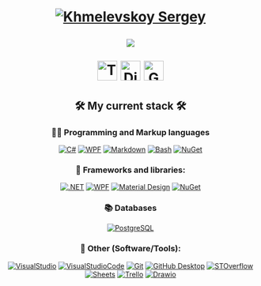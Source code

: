 <!--Header-->
<h1> <p align="center">
    <a href="https://github.com/killtoyz">
    <img src="https://readme-typing-svg.demolab.com?font=M+PLUS+Code+Latin&size=30&duration=1&color=309975&center=true&vCenter=true&repeat=false&random=false&width=440&lines=Sergey+Khmelevskoy" alt="Khmelevskoy Sergey" /></a>
</p>
<p align="center">
    <a href="https://github.com/killtoyz">
    <img src="https://readme-typing-svg.demolab.com?font=M+PLUS+Code+Latin&size=28&duration=3000&pause=1000&color=309975&center=true&vCenter=true&random=false&width=440&lines=I+want+to+break+free;C%23+Developer" /></a>
</p>

<!--Social icons with ref-->
<p align="center">
    <a href="https://t.me/HmelHmelko"> 
    <img width="40px" alt="Telegram" title="Telegram" src="https://i.imgur.com/V3wvzeL.png"/></a>
    <a href="https://discord.com/users/370688361486090240/"> 
    <img width="40px" alt="Discord" title="Discord" src="https://i.imgur.com/WBmniMQ.png"/></a>
    <a href="mailto:killtoyzmail@Gmail.com">
    <img width="40px" alt="Gmail" title="Gmail" src="https://i.imgur.com/C11jqw1.png"/></a>
</p> </h1>

<!--Stack section-->
<!--Stack icons-->
<h2 align="center"> 🛠️ My current stack 🛠️ </h2> 
<h3 align="center"> 👨‍💻 Programming and Markup languages </h3>
<p align="center">
    <a href="#"><img alt="C#" src="https://img.shields.io/badge/C%23-5C2D91?logo=C%20Sharp"></a>
    <a href="#"><img alt="WPF" src="https://img.shields.io/badge/XAML-5C2D91?logo=.net"></a>
    <a href="#"><img alt="Markdown" src="https://img.shields.io/badge/Markdown-000000.svg?logo=markdown&logoColor=white"></a>
    <a href="#"><img alt="Bash" src="https://img.shields.io/badge/Bash-121011.svg?logo=gnu-bash&logoColor=white"></a>
    <a href="#"><img alt="NuGet" src="https://custom-icon-badges.demolab.com/badge/SQL-025E8C.svg?logo=database&logoColor=white"></a>
</p>
<h3 align="center"> 🧰 Frameworks and libraries: </h3>
<p align="center">
    <a href="#"><img alt=".NET" title=".NET" src="https://img.shields.io/badge/.NET-5C2D91"/></a>
    <a href="#"><img alt="WPF" alt=".NET (WPF)" src="https://img.shields.io/badge/WPF-5C2D91?logo=.net&logoColor=white"></a>
    <a href="#"><img alt="Material Design" src="https://img.shields.io/badge/Material%20Design%20-%20%23757575?logo=materialdesign&logoColor=white"></a>
    <a href="#"><img alt="NuGet" src="https://img.shields.io/badge/NuGet-%23004880?logo=nuget"></a>
</p>
<h3 align="center"> 📚 Databases </h3>
<p align="center">  
    <a href="#"><img alt="PostgreSQL" src ="https://img.shields.io/badge/PostgreSQL-316192.svg?logo=postgresql&logoColor=white"></a>
</p>
<h3 align="center"> 🔨 Other (Software/Tools): </h3>
<p align="center" >
    <a href="#"><img alt="VisualStudio" src="https://img.shields.io/badge/Visual%20Studio%20-%20%235C2D91?logo=visualstudio"></a>
    <a href="#"><img alt="VisualStudioCode" src="https://img.shields.io/badge/Visual%20Studio%20Code%20-%20%23007ACC?logo=visualstudiocode"></a>
    <a href="#"><img alt="Git" src="https://img.shields.io/badge/Git%20-%20%23F05032?logo=git&logoColor=white"></a>
    <a href="#"><img alt="GitHub Desktop" src="https://img.shields.io/badge/GitHub%20Desktop%20-8034A9?logo=github"></a>
    <a href="#"><img alt="STOverflow" src="https://img.shields.io/badge/Stack%20Overflow%20-%20%23F58025?logo=stackoverflow&logoColor=white"></a>
    <a href="#"><img alt="Sheets" src="https://img.shields.io/badge/Google%20sheets%20-%20%2334A853?logo=googlesheets&logoColor=white"></a>
    <a href="#"><img alt="Trello" src="https://img.shields.io/badge/Trello%20-%20%230052CC?logo=trello"></a>
    <a href="#"><img alt="Drawio" src="https://img.shields.io/badge/Drawio%20-%20%23F08705?logo=diagramsdotnet&logoColor=white"></a>
</p>

